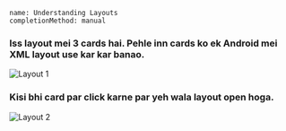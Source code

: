 ```ngMeta
name: Understanding Layouts
completionMethod: manual
```

### Iss layout mei 3 cards hai. Pehle inn cards ko ek Android mei XML layout use kar kar banao.

![Layout 1](images/layout1_3cards.png) 

### Kisi bhi card par click karne par yeh wala layout open hoga.

![Layout 2](images/layout1_second_view.png) 